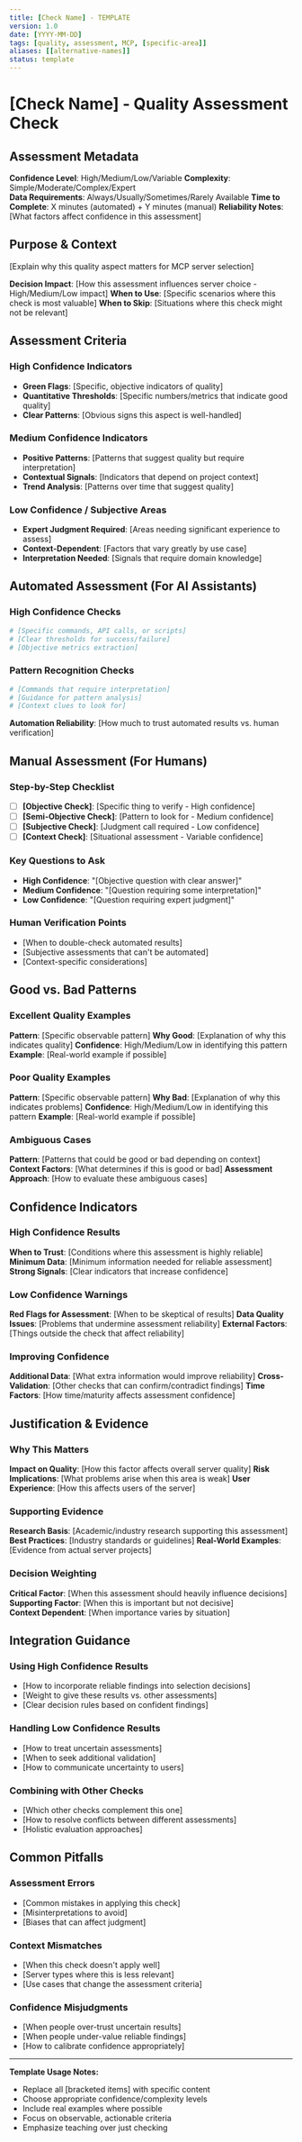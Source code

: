```yaml
---
title: [Check Name] - TEMPLATE
version: 1.0
date: [YYYY-MM-DD]
tags: [quality, assessment, MCP, [specific-area]]
aliases: [[alternative-names]]
status: template
---
```


# [Check Name] - Quality Assessment Check

## Assessment Metadata

**Confidence Level**: High/Medium/Low/Variable
**Complexity**: Simple/Moderate/Complex/Expert  
**Data Requirements**: Always/Usually/Sometimes/Rarely Available
**Time to Complete**: X minutes (automated) + Y minutes (manual)
**Reliability Notes**: [What factors affect confidence in this assessment]

## Purpose & Context

[Explain why this quality aspect matters for MCP server selection]

**Decision Impact**: [How this assessment influences server choice - High/Medium/Low impact]
**When to Use**: [Specific scenarios where this check is most valuable]
**When to Skip**: [Situations where this check might not be relevant]

## Assessment Criteria

### High Confidence Indicators
- **Green Flags**: [Specific, objective indicators of quality]
- **Quantitative Thresholds**: [Specific numbers/metrics that indicate good quality]
- **Clear Patterns**: [Obvious signs this aspect is well-handled]

### Medium Confidence Indicators  
- **Positive Patterns**: [Patterns that suggest quality but require interpretation]
- **Contextual Signals**: [Indicators that depend on project context]
- **Trend Analysis**: [Patterns over time that suggest quality]

### Low Confidence / Subjective Areas
- **Expert Judgment Required**: [Areas needing significant experience to assess]
- **Context-Dependent**: [Factors that vary greatly by use case]
- **Interpretation Needed**: [Signals that require domain knowledge]

## Automated Assessment (For AI Assistants)

### High Confidence Checks
```bash
# [Specific commands, API calls, or scripts]
# [Clear thresholds for success/failure]
# [Objective metrics extraction]
```

### Pattern Recognition Checks  
```bash
# [Commands that require interpretation]
# [Guidance for pattern analysis]
# [Context clues to look for]
```

**Automation Reliability**: [How much to trust automated results vs. human verification]

## Manual Assessment (For Humans)

### Step-by-Step Checklist
- [ ] **[Objective Check]**: [Specific thing to verify - High confidence]
- [ ] **[Semi-Objective Check]**: [Pattern to look for - Medium confidence]  
- [ ] **[Subjective Check]**: [Judgment call required - Low confidence]
- [ ] **[Context Check]**: [Situational assessment - Variable confidence]

### Key Questions to Ask
- **High Confidence**: "[Objective question with clear answer]"
- **Medium Confidence**: "[Question requiring some interpretation]"  
- **Low Confidence**: "[Question requiring expert judgment]"

### Human Verification Points
- [When to double-check automated results]
- [Subjective assessments that can't be automated]
- [Context-specific considerations]

## Good vs. Bad Patterns

### Excellent Quality Examples
**Pattern**: [Specific observable pattern]
**Why Good**: [Explanation of why this indicates quality]
**Confidence**: High/Medium/Low in identifying this pattern
**Example**: [Real-world example if possible]

### Poor Quality Examples  
**Pattern**: [Specific observable pattern]
**Why Bad**: [Explanation of why this indicates problems]
**Confidence**: High/Medium/Low in identifying this pattern
**Example**: [Real-world example if possible]

### Ambiguous Cases
**Pattern**: [Patterns that could be good or bad depending on context]
**Context Factors**: [What determines if this is good or bad]
**Assessment Approach**: [How to evaluate these ambiguous cases]

## Confidence Indicators

### High Confidence Results
**When to Trust**: [Conditions where this assessment is highly reliable]
**Minimum Data**: [Minimum information needed for reliable assessment]
**Strong Signals**: [Clear indicators that increase confidence]

### Low Confidence Warnings
**Red Flags for Assessment**: [When to be skeptical of results]
**Data Quality Issues**: [Problems that undermine assessment reliability]
**External Factors**: [Things outside the check that affect reliability]

### Improving Confidence
**Additional Data**: [What extra information would improve reliability]
**Cross-Validation**: [Other checks that can confirm/contradict findings]
**Time Factors**: [How time/maturity affects assessment confidence]

## Justification & Evidence

### Why This Matters
**Impact on Quality**: [How this factor affects overall server quality]
**Risk Implications**: [What problems arise when this area is weak]
**User Experience**: [How this affects users of the server]

### Supporting Evidence
**Research Basis**: [Academic/industry research supporting this assessment]
**Best Practices**: [Industry standards or guidelines]
**Real-World Examples**: [Evidence from actual server projects]

### Decision Weighting
**Critical Factor**: [When this assessment should heavily influence decisions]
**Supporting Factor**: [When this is important but not decisive]  
**Context Dependent**: [When importance varies by situation]

## Integration Guidance

### Using High Confidence Results
- [How to incorporate reliable findings into selection decisions]
- [Weight to give these results vs. other assessments]
- [Clear decision rules based on confident findings]

### Handling Low Confidence Results
- [How to treat uncertain assessments]
- [When to seek additional validation]
- [How to communicate uncertainty to users]

### Combining with Other Checks
- [Which other checks complement this one]
- [How to resolve conflicts between different assessments]
- [Holistic evaluation approaches]

## Common Pitfalls

### Assessment Errors
- [Common mistakes in applying this check]
- [Misinterpretations to avoid]
- [Biases that can affect judgment]

### Context Mismatches
- [When this check doesn't apply well]
- [Server types where this is less relevant]  
- [Use cases that change the assessment criteria]

### Confidence Misjudgments
- [When people over-trust uncertain results]
- [When people under-value reliable findings]
- [How to calibrate confidence appropriately]

---

**Template Usage Notes:**
- Replace all [bracketed items] with specific content
- Choose appropriate confidence/complexity levels
- Include real examples where possible
- Focus on observable, actionable criteria
- Emphasize teaching over just checking